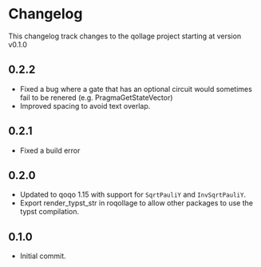 # Changelog

This changelog track changes to the qollage project starting at version v0.1.0

## 0.2.2

* Fixed a bug where a gate that has an optional circuit would sometimes fail to be renered (e.g. PragmaGetStateVector)
* Improved spacing to avoid text overlap.

## 0.2.1

* Fixed a build error

## 0.2.0

* Updated to qoqo 1.15 with support for `SqrtPauliY` and `InvSqrtPauliY`.
* Export render_typst_str in roqollage to allow other packages to use the typst compilation.

## 0.1.0

* Initial commit.
